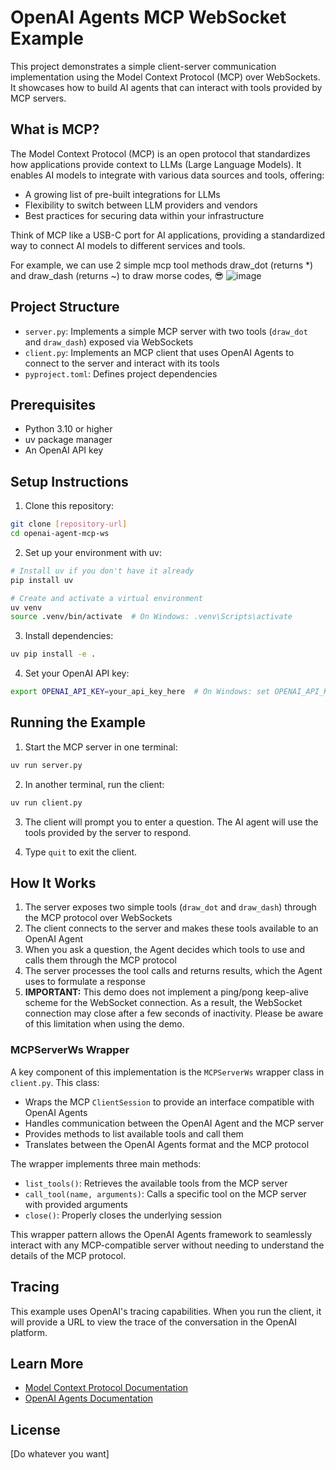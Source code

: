 # OpenAI Agents MCP WebSocket Example

This project demonstrates a simple client-server communication implementation using the Model Context Protocol (MCP) over WebSockets. It showcases how to build AI agents that can interact with tools provided by MCP servers.

## What is MCP?

The Model Context Protocol (MCP) is an open protocol that standardizes how applications provide context to LLMs (Large Language Models). It enables AI models to integrate with various data sources and tools, offering:

- A growing list of pre-built integrations for LLMs
- Flexibility to switch between LLM providers and vendors
- Best practices for securing data within your infrastructure

Think of MCP like a USB-C port for AI applications, providing a standardized way to connect AI models to different services and tools.

For example, we can use 2 simple mcp tool methods draw_dot (returns *) and draw_dash (returns ~) to draw morse codes, 😎
![image](https://github.com/user-attachments/assets/47c2a2f2-2ac1-48c3-8671-5ad2a34e3f09)

## Project Structure

- `server.py`: Implements a simple MCP server with two tools (`draw_dot` and `draw_dash`) exposed via WebSockets
- `client.py`: Implements an MCP client that uses OpenAI Agents to connect to the server and interact with its tools
- `pyproject.toml`: Defines project dependencies

## Prerequisites

- Python 3.10 or higher
- uv package manager
- An OpenAI API key

## Setup Instructions

1. Clone this repository:
```bash
git clone [repository-url]
cd openai-agent-mcp-ws
```

2. Set up your environment with uv:
```bash
# Install uv if you don't have it already
pip install uv

# Create and activate a virtual environment
uv venv
source .venv/bin/activate  # On Windows: .venv\Scripts\activate
```

3. Install dependencies:
```bash
uv pip install -e .
```

4. Set your OpenAI API key:
```bash
export OPENAI_API_KEY=your_api_key_here  # On Windows: set OPENAI_API_KEY=your_api_key_here
```

## Running the Example

1. Start the MCP server in one terminal:
```bash
uv run server.py
```

2. In another terminal, run the client:
```bash
uv run client.py
```

3. The client will prompt you to enter a question. The AI agent will use the tools provided by the server to respond.

4. Type `quit` to exit the client.

## How It Works

1. The server exposes two simple tools (`draw_dot` and `draw_dash`) through the MCP protocol over WebSockets
2. The client connects to the server and makes these tools available to an OpenAI Agent
3. When you ask a question, the Agent decides which tools to use and calls them through the MCP protocol
4. The server processes the tool calls and returns results, which the Agent uses to formulate a response
5. **IMPORTANT:** This demo does not implement a ping/pong keep-alive scheme for the WebSocket connection. As a result, the WebSocket connection may close after a few seconds of inactivity. Please be aware of this limitation when using the demo.

### MCPServerWs Wrapper

A key component of this implementation is the `MCPServerWs` wrapper class in `client.py`. This class:

- Wraps the MCP `ClientSession` to provide an interface compatible with OpenAI Agents
- Handles communication between the OpenAI Agent and the MCP server
- Provides methods to list available tools and call them
- Translates between the OpenAI Agents format and the MCP protocol

The wrapper implements three main methods:
- `list_tools()`: Retrieves the available tools from the MCP server
- `call_tool(name, arguments)`: Calls a specific tool on the MCP server with provided arguments
- `close()`: Properly closes the underlying session

This wrapper pattern allows the OpenAI Agents framework to seamlessly interact with any MCP-compatible server without needing to understand the details of the MCP protocol.

## Tracing

This example uses OpenAI's tracing capabilities. When you run the client, it will provide a URL to view the trace of the conversation in the OpenAI platform.

## Learn More

- [Model Context Protocol Documentation](https://modelcontextprotocol.io/introduction)
- [OpenAI Agents Documentation](https://platform.openai.com/docs/agents/overview)

## License

[Do whatever you want]
